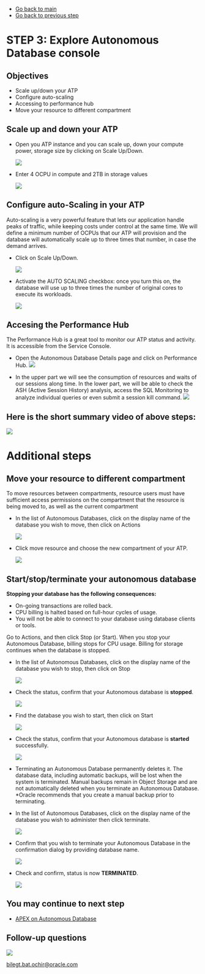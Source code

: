 - [Go back to main](AutonomousWorkshop.md)
- [Go back to previous step](step2.md)

# STEP 3: Explore Autonomous Database console #
## Objectives

- Scale up/down your ATP
- Configure auto-scaling
- Accessing to performance hub
- Move your resource to different compartment

## Scale up and down your ATP

- Open you ATP instance and you can scale up, down your compute power, storage size by clicking on Scale Up/Down.

	![](/images/lab1/step3/1.scaleup.PNG)

- Enter 4 OCPU in compute and 2TB in storage values
  
	![](/images/lab1/step3/1.scaleup-cont1.PNG)
	
## Configure auto-Scaling in your ATP

Auto-scaling is a very powerful feature that lets our application handle peaks of traffic, while keeping costs under control at the same time. We will define a minimum number of OCPUs that our ATP will provision and the database will automatically scale up to three times that number, in case the demand arrives.

- Click on Scale Up/Down.

	![](/images/lab1/step3/1.scaleup.PNG)

- Activate the AUTO SCALING checkbox: once you turn this on, the database will use up to three times the number of original cores to 
  execute its workloads. 
  
	![](/images/lab1/step3/1.scaleup-cont2.PNG)

## Accesing the Performance Hub
The Performance Hub is a great tool to monitor our ATP status and activity. It is accessible from the Service Console.

- Open the Autonomous Database Details page and click on Performance Hub.
	![](/images/lab1/step3/2.performancehub_1.PNG)

- In the upper part we will see the consumption of resources and waits of our sessions along time. In the lower part, we will be able to check the ASH (Active Session History) analysis, access the SQL Monitoring to analyze individual queries or even submit a session kill command.
	![](/images/lab1/step3/2.performancehub.PNG)

## Here is the short summary video of above steps:

  ![](/images/lab1/step3/1.scaleup.gif)

# Additional steps
## Move your resource to different compartment

To move resources between compartments, resource users must have sufficient access permissions on the compartment that the resource is being moved to, as well as the current compartment

- In the list of Autonomous Databases, click on the display name of the database you wish to move, then click on Actions

	![](/images/lab1/step3/3.moveresource.PNG)

- Click move resource and choose the new compartment of your ATP.

	![](/images/lab1/step3/3.moveresource-cont1.png)
	
## Start/stop/terminate your autonomous database

**Stopping your database has the following consequences:**
- On-going transactions are rolled back.
- CPU billing is halted based on full-hour cycles of usage.
- You will not be able to connect to your database using database clients or tools.

Go to Actions, and then click Stop (or Start). When you stop your Autonomous Database, billing stops for CPU usage. Billing for storage continues when the database is stopped.

- In the list of Autonomous Databases, click on the display name of the database you wish to stop, then click on Stop

	![](/images/lab1/step3/4.manage.PNG)

- Check the status, confirm that your Autonomous database is **stopped**.
	
	![](/images/lab1/step3/4.manage-cont1.PNG)

- Find the database you wish to start, then click on Start

	![](/images/lab1/step3/4.manage-cont2.PNG)

- Check the status, confirm that your Autonomous database is **started** successfully.
	
	![](/images/lab1/step3/4.manage-cont3.PNG)
	
- Terminating an Autonomous Database permanently deletes it. The database data, including automatic backups, will be lost when the system is terminated. Manual backups remain in Object Storage and are not automatically deleted when you terminate an Autonomous Database. *Oracle recommends that you create a manual backup prior to terminating.
- In the list of Autonomous Databases, click on the display name of the database you wish to administer then click terminate.
	
	![](/images/lab1/step3/4.manage-cont4.PNG)

- Confirm that you wish to terminate your Autonomous Database in the confirmation dialog by providing database name.
	
	![](/images/lab1/step3/4.manage-cont5.PNG)
	
- Check and confirm, status is now **TERMINATED**.
	
	![](/images/lab1/step3/4.manage-cont6.PNG)
	
## You may continue to next step 
- [APEX on Autonomous Database](step4.md)

## Follow-up questions

![](/images/bilegt.jpg)

[bilegt.bat.ochir@oracle.com](mailto:bilegt.bat.ochir@oracle.com)
